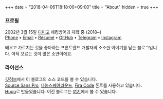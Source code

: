 +++
date = "2018-04-06T18:18:00+09:00"
title = "About"
hidden = true
+++

### 프로필

2002년 3월 15일
[디미고] 해킹방어과 재학 중 (2018~)<br>
[Phone] &bullet; [Email] &bullet; [Résumé] &bullet; [GitHub] &bullet; [Telegram] &bullet; [Instagram]

배우고 가르치는 것을 좋아하는 프론트엔드 개발자의 소소한 이야기를 담는 블로그입니다. 아직 모르는 것이 많은 소년이에요.

### 라이선스
[깃허브]에서 이 블로그의 소스 코드를 볼 수 있습니다.<br>
[Source Sans Pro], [나눔스퀘어라운드], [Fira Code] 폰트를 사용하고 있습니다.<br>
[Hugo]로 만들었습니다. 이전 블로그는 [여기][이전 블로그]에서 볼 수 있습니다.

[디미고]: http://dimigo.hs.kr
[Phone]: tel:821052376809
[GitHub]: http://taevel.kr/
[Résumé]: http://resume.taevel.kr/
[Email]: mailto://kth020315@naver.com
[Telegram]: https://t.me/taevel
[Instagram]: https://instagram.com/taevel02
[깃허브]: https://github.com/taehoon02/taehoon02.github.io
[Fira Code]: https://github.com/tonsky/FiraCode/blob/master/LICENSE
[Source Sans Pro]: http://scripts.sil.org/cms/scripts/page.php?site_id=nrsi&id=OFL_web
[나눔스퀘어라운드]: https://help.naver.com/support/contents/contents.nhn?serviceNo=1074&categoryNo=3497
[이전 블로그]: https://github.com/taehoon02/taehoon02.github.io/tree/previous_blog
[Hugo]: https://gohugo.io
